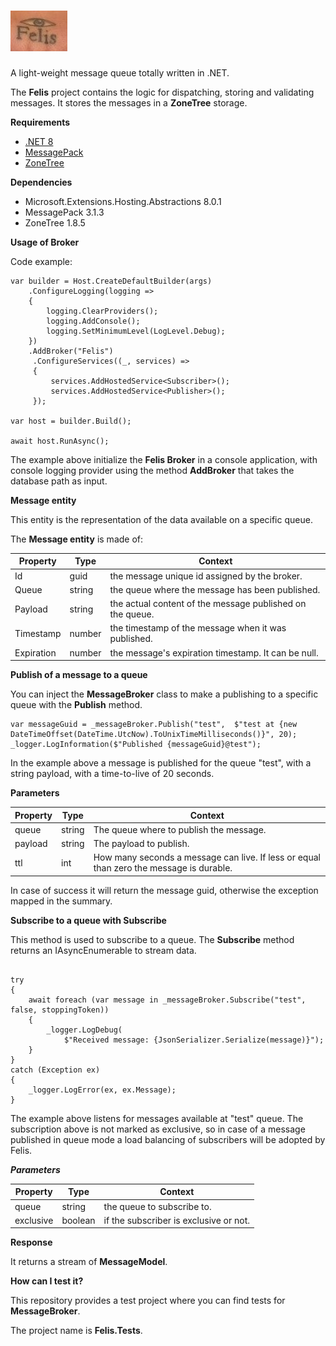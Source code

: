 # ![Alt text](Felis.jpg)

A light-weight message queue totally written in .NET.

The **Felis** project contains the logic for dispatching, storing and validating messages.
It stores the messages in a **ZoneTree** storage.

**Requirements**

- [.NET 8](https://learn.microsoft.com/en-us/dotnet/core/whats-new/dotnet-8/overview)
- [MessagePack](https://msgpack.org/)
- [ZoneTree](https://github.com/koculu/ZoneTree)

**Dependencies**

- Microsoft.Extensions.Hosting.Abstractions 8.0.1
- MessagePack 3.1.3
- ZoneTree 1.8.5

**Usage of Broker**

Code example:

```
var builder = Host.CreateDefaultBuilder(args)
    .ConfigureLogging(logging =>
    {
        logging.ClearProviders();
        logging.AddConsole();
        logging.SetMinimumLevel(LogLevel.Debug);
    })
    .AddBroker("Felis")
     .ConfigureServices((_, services) =>
     {
         services.AddHostedService<Subscriber>();
         services.AddHostedService<Publisher>();
     });

var host = builder.Build();

await host.RunAsync();
```

The example above initialize the **Felis Broker** in a console application, with console logging provider using the method **AddBroker** that takes the database path as input.

**Message entity**

This entity is the representation of the data available on a specific queue.

The **Message entity** is made of:

| Property   | Type   | Context                                                   |
|------------|--------|-----------------------------------------------------------|
| Id         | guid   | the message unique id assigned by the broker.             |
| Queue      | string | the queue where the message has been published.           |
| Payload    | string | the actual content of the message published on the queue. |
| Timestamp  | number | the timestamp of the message when it was published.       |
| Expiration | number | the message's expiration timestamp. It can be null.       |

**Publish of a message to a queue**

You can inject the **MessageBroker** class to make a publishing to a specific queue with the **Publish** method.

```
var messageGuid = _messageBroker.Publish("test",  $"test at {new DateTimeOffset(DateTime.UtcNow).ToUnixTimeMilliseconds()}", 20);
_logger.LogInformation($"Published {messageGuid}@test");

```

In the example above a message is published for the queue "test", with a string payload, with a time-to-live of 20 seconds.

****Parameters****

| Property | Type   | Context                                                                                 |
|----------|--------|-----------------------------------------------------------------------------------------|
| queue    | string | The queue where to publish the message.                                                 |
| payload  | string | The payload to publish.                                                                 |
| ttl      | int    | How many seconds a message can live. If less or equal than zero the message is durable. |

In case of success it will return the message guid, otherwise the exception mapped in the summary.

**Subscribe to a queue with Subscribe**

This method is used to subscribe to a queue. The **Subscribe** method returns an IAsyncEnumerable to stream data.

```

try
{
    await foreach (var message in _messageBroker.Subscribe("test", false, stoppingToken))
    {
        _logger.LogDebug(
            $"Received message: {JsonSerializer.Serialize(message)}");
    }
}
catch (Exception ex)
{
    _logger.LogError(ex, ex.Message);
}
```
The example above listens for messages available at "test" queue.
The subscription above is not marked as exclusive, so in case of a message published in queue mode a load
balancing of subscribers will be adopted by Felis.

***Parameters***

| Property  | Type    | Context                                |
|-----------|---------|----------------------------------------|
| queue     | string  | the queue to subscribe to.             |
| exclusive | boolean | if the subscriber is exclusive or not. |

****Response****

It returns a stream of **MessageModel**.

**How can I test it?**

This repository provides a test project where you can find tests for **MessageBroker**.

The project name is **Felis.Tests**.
